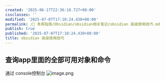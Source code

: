```yaml
---
created: '2025-06-17T22:36:18.727+08:00'
cssclasses: ''
modified: '2025-07-07T17:10:24.430+08:00'
permalink: /🧰 本库指南/Obsidian/obsidian相关笔记/obsidian 高级使用技巧.md
publish: true
published: '2025-07-07T17:10:24.430+08:00'
title: obsidian 高级使用技巧
---
```

## 查询app里面的全部可用对象和命令

通过 console控制台
![image.png](https://pub-pic.oldwinter.top/2025/06/1e2c1bd7f9d60c30cd05850f43c497c6.png)
